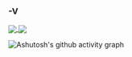 ### -V
<a href="https://top.gg/bot/785607160243552348">
  <img align="center" src="https://top.gg/api/widget/785607160243552348.svg" />
</a>
<a href="https://github.com/anuraghazra/convoychat">
  <img align="center" src="https://github-readme-stats.vercel.app/api/top-langs/?username=voltranex&layout=compact&theme=dark" />
</a>

![Ashutosh's github activity graph](https://activity-graph.herokuapp.com/graph?username=voltranex&theme=react-dark)

<!--
**Voltranex/voltranex** is a ✨ _special_ ✨ repository because its `README.md` (this file) appears on your GitHub profile.

Here are some ideas to get you started:

- 🔭 I’m currently working on ...
- 🌱 I’m currently learning ...
- 👯 I’m looking to collaborate on ...
- 🤔 I’m looking for help with ...
- 💬 Ask me about ...
- 📫 How to reach me: ...
- 😄 Pronouns: ...
- ⚡ Fun fact: ...
-->
